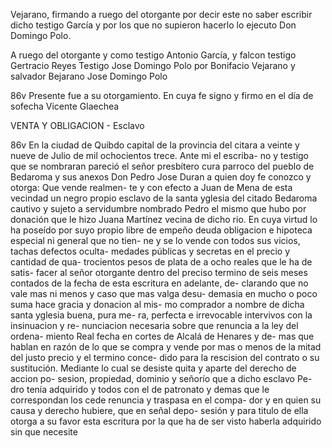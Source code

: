Vejarano, firmando a ruego del otorgante por decir este no
saber escribir dicho testigo García y por los que no supieron
hacerlo lo ejecuto Don Domingo Polo.

A ruego del otorgante y como testigo Antonio García, y falcon
testigo Gertracio Reyes Testigo Jose Domingo Polo
por Bonifacio Vejarano y salvador
Bejarano Jose Domingo Polo

86v Presente fue a su otorgamiento. En cuya fe signo y firmo en el
día de sofecha
Vicente Glaechea

VENTA Y OBLIGACION - Esclavo

86v En la ciudad de Quibdo capital de la provincia del citara a veinte
y nueve de Julio de mil ochocientos trece. Ante mi el escriba-
no y testigo que se nombraran pareció el señor presbítero cura
parroco del pueblo de Bedaroma y sus anexos Don Pedro Jose
Duran a quien doy fe conozco y otorga: Que vende realmen-
te y con efecto a Juan de Mena de esta vecindad un negro
propio esclavo de la santa yglesia del citado Bedaroma cautivo
y sujeto a servidumbre nombrado Pedro el mismo que hubo
por donación que le hizo Juana Martínez vecina de dicho rio.
En cuya virtud lo ha poseído por suyo propio libre de empeño
deuda obligacion e hipoteca especial ni general que no tien-
ne y se lo vende con todos sus vicios, tachas defectos oculta-
medades públicas y secretas en el precio y cantidad de qua-
trocientos pesos de plata de a ocho reales que le ha de satis-
facer al señor otorgante dentro del preciso termino de seis
meses contados de la fecha de esta escritura en adelante, de-
clarando que no vale mas ni menos y caso que mas valga desu-
demasia en mucho o poco suma hace gracia y donacion al mis-
mo comprador a nombre de dicha santa yglesia buena, pura me-
ra, perfecta e irrevocable intervivos con la insinuacion y re-
nunciacion necesaria sobre que renuncia a la ley del ordena-
miento Real fecha en cortes de Alcalá de Henares y de-
mas que hablan en razón de lo que se compra y vende por mas
o menos de la mitad del justo precio y el termino conce-
dido para la rescision del contrato o su sustitución. Mediante lo cual se desiste quita y aparte del derecho de accion po-
sesion, propiedad, dominio y señorío que a dicho esclavo Pe-
dro tenía adquirido y todos con el de patronato y demas que
le correspondan los cede renuncia y traspasa en el compa-
dor y en quien su causa y derecho hubiere, que en señal depo-
sesión y para titulo de ella otorga a su favor esta escritura
por la que ha de ser visto haberla adquirido sin que necesite